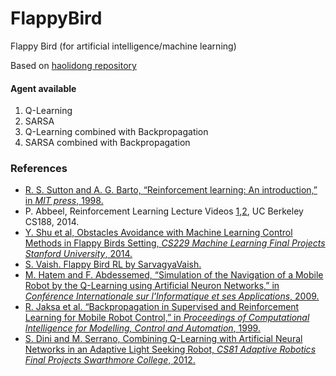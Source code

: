 # FlappyBird
Flappy Bird (for artificial intelligence/machine learning)

Based on [haolidong repository](https://github.com/haolidong/FlappyBird)

#### Agent available
1. Q-Learning
2. SARSA
3. Q-Learning combined with Backpropagation
4. SARSA combined with Backpropagation

### References
* [R. S. Sutton and A. G. Barto, “Reinforcement learning: An introduction,” in *MIT press*, 1998.](https://webdocs.cs.ualberta.ca/~sutton/book/the-book.html)
* P. Abbeel, Reinforcement Learning Lecture Videos [1](https://www.youtube.com/watch?v=IXuHxkpO5E8),[2](https://www.youtube.com/watch?v=yNeSFbE1jdY), UC Berkeley CS188, 2014.
* [Y. Shu et al, Obstacles Avoidance with Machine Learning Control Methods in Flappy Birds Setting, *CS229 Machine Learning Final Projects Stanford University*, 2014.](http://cs229.stanford.edu/proj2014/Yi%20Shu,%20Ludong%20Sun,%20Miao%20Yan,%20Zhijie%20Zhu,%20Obstacles%20Avoidance%20with%20Machine%20Learning%20Control%20Methods%20in%20Flappy%20Birds%20Setting.pdf)
* [S. Vaish. Flappy Bird RL by SarvagyaVaish.](http://sarvagyavaish.github.io/FlappyBirdRL/)
* [M. Hatem and F. Abdessemed, “Simulation of the Navigation of a Mobile Robot by the Q-Learning using Artificial Neuron Networks,” in *Conférence Internationale sur l'Informatique et ses Applications*, 2009.](http://ceur-ws.org/Vol-547/81.pdf)
* [R. Jaksa et al. “Backpropagation in Supervised and Reinforcement Learning for Mobile Robot Control,” in *Proceedings of Computational Intelligence for Modelling, Control and Automation*, 1999.](http://neuron.tuke.sk/jaksa/publications/Jaksa-Sincak-Majernik-ELCAS99.pdf)
* [S. Dini and M. Serrano, Combining Q-Learning with Artificial Neural Networks in an Adaptive Light Seeking Robot, *CS81 Adaptive Robotics Final Projects Swarthmore College*, 2012.](https://www.cs.swarthmore.edu/~meeden/cs81/s12/papers/MarkStevePaper.pdf)
